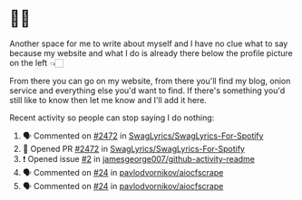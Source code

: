 # 👋🏻
<!--
**aadibajpai/aadibajpai** is a ✨ _special_ ✨ repository because its `README.md` (this file) appears on your GitHub profile.
-->
Another space for me to write about myself and I have no clue what to say because my website and what I do is already there below the profile picture on the left 👈🏻

From there you can go on my website, from there you'll find my blog, onion service and everything else you'd want to find.
If there's something you'd still like to know then let me know and I'll add it here.

Recent activity so people can stop saying I do nothing:
<!--START_SECTION:activity-->
1. 🗣 Commented on [#2472](https://github.com//SwagLyrics/SwagLyrics-For-Spotify/issues/2472) in [SwagLyrics/SwagLyrics-For-Spotify](https://github.com//SwagLyrics/SwagLyrics-For-Spotify)
2. 💪 Opened PR [#2472](https://github.com//SwagLyrics/SwagLyrics-For-Spotify/pull/2472) in [SwagLyrics/SwagLyrics-For-Spotify](https://github.com//SwagLyrics/SwagLyrics-For-Spotify)
3. ❗️ Opened issue [#2](https://github.com//jamesgeorge007/github-activity-readme/issues/2) in [jamesgeorge007/github-activity-readme](https://github.com//jamesgeorge007/github-activity-readme)
4. 🗣 Commented on [#24](https://github.com//pavlodvornikov/aiocfscrape/issues/24) in [pavlodvornikov/aiocfscrape](https://github.com//pavlodvornikov/aiocfscrape)
5. 🗣 Commented on [#24](https://github.com//pavlodvornikov/aiocfscrape/issues/24) in [pavlodvornikov/aiocfscrape](https://github.com//pavlodvornikov/aiocfscrape)
<!--END_SECTION:activity-->
